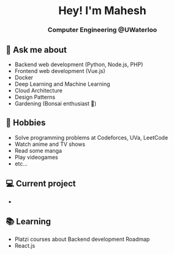 <h1 align="center">Hey! I'm Mahesh</h1>
<h3 align="center">Computer Engineering @UWaterloo</h3>

## 💬 Ask me about
- Backend web development (Python, Node.js, PHP)
- Frontend web development (Vue.js)
- Docker
- Deep Learning and Machine Learning
- Cloud Architecture
- Design Patterns
- Gardening (Bonsai enthusiast :evergreen_tree:)

## 📅 Hobbies
- Solve programming problems at Codeforces, UVa, LeetCode
- Watch anime and TV shows
- Read some manga
- Play videogames
- etc...

## 💻 Current project
- 

## 📚 Learning
- Platzi courses about Backend development Roadmap
- React.js 


